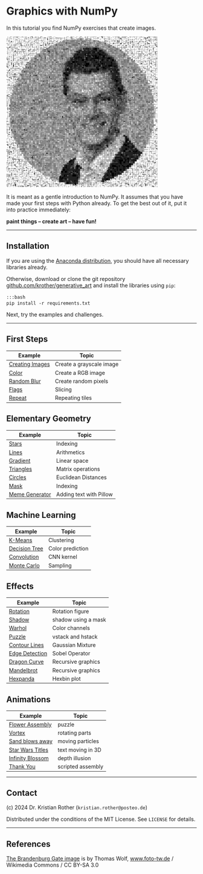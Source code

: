 
# Graphics with NumPy

In this tutorial you find NumPy exercises that create images.

![title image](images/title.png)

It is meant as a gentle introduction to NumPy.
It assumes that you have made your first steps with Python already.
To get the best out of it, put it into practice immediately:

**paint things – create art – have fun!**

----

## Installation

If you are using the [Anaconda distribution](https://www.anaconda.com/), you should have all necessary libraries already.

Otherwise, download or clone the git repository [github.com/krother/generative_art](https://github.com/krother/generative_art) and install the libraries using `pip`:

    :::bash
    pip install -r requirements.txt

Next, try the examples and challenges.

----

## First Steps

| Example | Topic |
|-----------|--------|
| [Creating Images](grayscale/README.rst) | Create a grayscale image |
| [Color](rgb/README.rst) | Create a RGB image |
| [Random Blur](random_blur/README.rst) | Create random pixels |
| [Flags](flags/README.rst) | Slicing |
| [Repeat](repeat/README.rst) | Repeating tiles |


## Elementary Geometry

| Example | Topic |
|-----------|--------|
| [Stars](stars/README.rst) | Indexing |
| [Lines](lines/README.rst) | Arithmetics |
| [Gradient](gradient/README.rst) | Linear space |
| [Triangles](triangles/README.rst) | Matrix operations |
| [Circles](circles/README.rst) | Euclidean Distances |
| [Mask](mask/README.rst) | Indexing |
| [Meme Generator](memegen/README.rst) | Adding text with Pillow |

## Machine Learning

| Example | Topic |
|-----------|--------|
| [K-Means](kmeans/README.rst) | Clustering |
| [Decision Tree](dtree/README.rst) | Color prediction |
| [Convolution](convolution/README.rst) | CNN kernel |
| [Monte Carlo](montecarlo/README.rst) | Sampling |

## Effects

| Example | Topic |
|-----------|--------|
| [Rotation](rotate/README.rst) | Rotation figure |
| [Shadow](shadow/README.rst) | shadow using a mask |
| [Warhol](warhol/README.rst) | Color channels |
| [Puzzle](puzzle/README.rst) | vstack and hstack |
| [Contour Lines](contour/README.rst) | Gaussian Mixture |
| [Edge Detection](sobel/README.rst) | Sobel Operator |
| [Dragon Curve](dragon_curve/README.rst) | Recursive graphics |
| [Mandelbrot](mandelbrot/README.rst) | Recursive graphics |
| [Hexpanda](hexpanda/README.rst) | Hexbin plot |

## Animations

| Example | Topic |
|-----------|--------|
| [Flower Assembly](flower_movie/README.rst) | puzzle |
| [Vortex](vortex/README.rst) | rotating parts |
| [Sand blows away](sand/README.rst) | moving particles |
| [Star Wars Titles](starwars/README.rst) | text moving in 3D |
| [Infinity Blossom](blossom/README.rst) | depth illusion |
| [Thank You](thank_you/README.rst) | scripted assembly |

----

## Contact

(c) 2024 Dr. Kristian Rother (`kristian.rother@posteo.de`)

Distributed under the conditions of the MIT License. See `LICENSE` for details.

----

## References

[The Brandenburg Gate image](https://commons.wikimedia.org/wiki/File:Brandenburger_Tor_abends.jpg) is by Thomas Wolf, www.foto-tw.de / Wikimedia Commons / CC BY-SA 3.0
